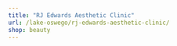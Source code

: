 ```yaml
---
title: "RJ Edwards Aesthetic Clinic"
url: /lake-oswego/rj-edwards-aesthetic-clinic/
shop: beauty
---
```

